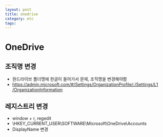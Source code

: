 ```yaml
---
layout: post
title: onedrive
category: etc
tags: 
---
```


# OneDrive

## 조직명 변경
* 원드라이브 폴더명에 한글이 들어가서 문제, 조직명을 변경해야함
* https://admin.microsoft.com/#/Settings/OrganizationProfile/:/Settings/L1/OrganizationInformation

## 레지스트리 변경
* window + r, regedit
* \HKEY_CURRENT_USER\SOFTWARE\Microsoft\OneDrive\Accounts
* DisplayName 변경